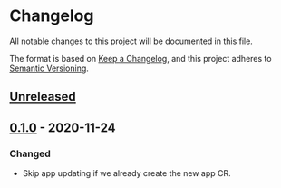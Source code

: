 # Changelog

All notable changes to this project will be documented in this file.

The format is based on [Keep a Changelog](https://keepachangelog.com/en/1.0.0/),
and this project adheres to [Semantic Versioning](https://semver.org/spec/v2.0.0.html).

## [Unreleased]

## [0.1.0] - 2020-11-24


### Changed

- Skip app updating if we already create the new app CR.





[Unreleased]: https://github.com/giantswarm/app-checker/compare/v0.1.0...HEAD
[0.1.0]: https://github.com/giantswarm/app-checker/releases/tag/v0.1.0
